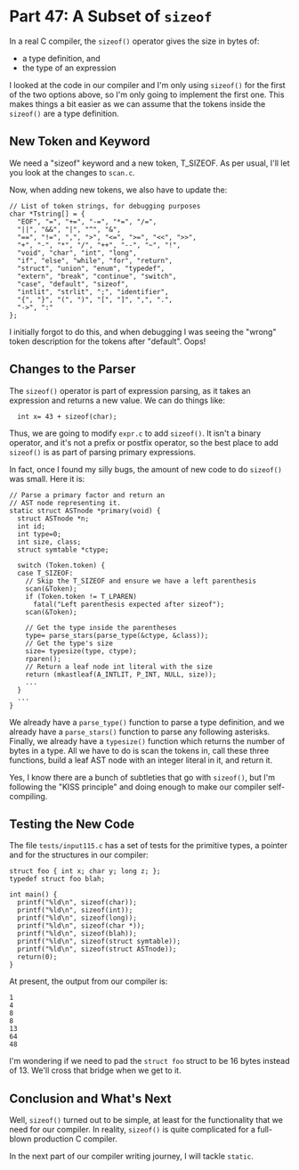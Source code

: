 # Part 47: A Subset of `sizeof`

In a real C compiler, the `sizeof()` operator gives the size in bytes of:

 + a type definition, and
 + the type of an expression

I looked at the code in our compiler and I'm only using `sizeof()` for
the first of the two options above, so I'm only going to implement the
first one. This makes things a bit easier as we can assume that
the tokens inside the `sizeof()` are a type definition.

## New Token and Keyword

We need a "sizeof" keyword and a new token, T_SIZEOF. As per usual,
I'll let you look at the changes to `scan.c`.

Now, when adding new tokens, we also have to update the:

```
// List of token strings, for debugging purposes
char *Tstring[] = {
  "EOF", "=", "+=", "-=", "*=", "/=",
  "||", "&&", "|", "^", "&",
  "==", "!=", ",", ">", "<=", ">=", "<<", ">>",
  "+", "-", "*", "/", "++", "--", "~", "!",
  "void", "char", "int", "long",
  "if", "else", "while", "for", "return",
  "struct", "union", "enum", "typedef",
  "extern", "break", "continue", "switch",
  "case", "default", "sizeof",
  "intlit", "strlit", ";", "identifier",
  "{", "}", "(", ")", "[", "]", ",", ".",
  "->", ":"
};
```

I initially forgot to do this, and when debugging I was seeing the "wrong"
token description for the tokens after "default". Oops!

## Changes to the Parser

The `sizeof()` operator is part of expression parsing, as it takes an
expression and returns a new value. We can do things like:

```
  int x= 43 + sizeof(char);
```

Thus, we are going to modify `expr.c` to add `sizeof()`. It isn't a binary
operator, and it's not a prefix or postfix operator, so the best place to
add `sizeof()` is as part of parsing primary expressions.

In fact, once I found my silly bugs, the amount of new code to do `sizeof()`
was small. Here it is:

```
// Parse a primary factor and return an
// AST node representing it.
static struct ASTnode *primary(void) {
  struct ASTnode *n;
  int id;
  int type=0;
  int size, class;
  struct symtable *ctype;

  switch (Token.token) {
  case T_SIZEOF:
    // Skip the T_SIZEOF and ensure we have a left parenthesis
    scan(&Token);
    if (Token.token != T_LPAREN)
      fatal("Left parenthesis expected after sizeof");
    scan(&Token);

    // Get the type inside the parentheses
    type= parse_stars(parse_type(&ctype, &class));
    // Get the type's size
    size= typesize(type, ctype);
    rparen();
    // Return a leaf node int literal with the size
    return (mkastleaf(A_INTLIT, P_INT, NULL, size));
    ...
  }
  ...
}
```

We already have a `parse_type()` function to parse a type definition, and
we already have a `parse_stars()` function to parse any following asterisks.
Finally, we already have a `typesize()` function which returns the number of
bytes in a type. All we have to do is scan the tokens in, call these three
functions, build a leaf AST node with an integer literal in it, and return it.

Yes, I know there are a bunch of subtleties that go with `sizeof()`, but
I'm following the "KISS principle" and doing enough to make our compiler
self-compiling.

## Testing the New Code

The file `tests/input115.c` has a set of tests for the primitive types,
a pointer and for the structures in our compiler:

```
struct foo { int x; char y; long z; }; 
typedef struct foo blah;

int main() {
  printf("%ld\n", sizeof(char));
  printf("%ld\n", sizeof(int));
  printf("%ld\n", sizeof(long));
  printf("%ld\n", sizeof(char *));
  printf("%ld\n", sizeof(blah));
  printf("%ld\n", sizeof(struct symtable));
  printf("%ld\n", sizeof(struct ASTnode));
  return(0);
}
```

At present, the output from our compiler is:

```
1
4
8
8
13
64
48
```

I'm wondering if we need to pad the `struct foo` struct to be 16 bytes instead
of 13. We'll cross that bridge when we get to it.

## Conclusion and What's Next

Well, `sizeof()` turned out to be simple, at least for the functionality that
we need for our compiler. In reality, `sizeof()` is quite complicated for
a full-blown production C compiler.

In the next part of our compiler writing journey, I will tackle `static`.
